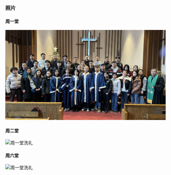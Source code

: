 ### 照片

#### 周一堂
![周一堂洗礼](/images/WechatIMG483.jpg)


#### 周二堂
![周一堂洗礼](/images/1203.jpg)

#### 周六堂
![周一堂洗礼](/images/1203.jpg)


